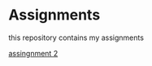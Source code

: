 # Assignments
this repository contains my assignments

[assingnment 2](https://github.com/Mitchelvanrooij2799/Assigments/blob/master/assignment2.ipynb)
